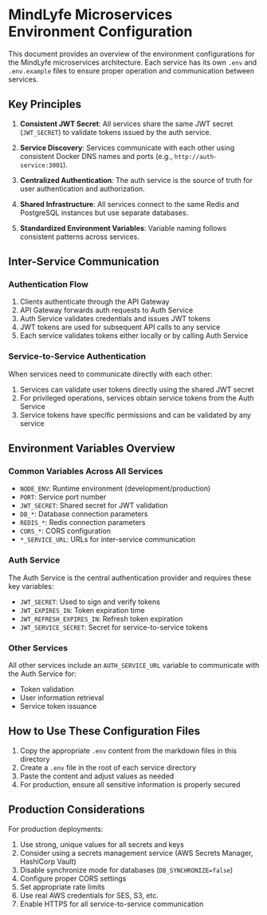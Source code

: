 # MindLyfe Microservices Environment Configuration

This document provides an overview of the environment configurations for the MindLyfe microservices architecture. Each service has its own `.env` and `.env.example` files to ensure proper operation and communication between services.

## Key Principles

1. **Consistent JWT Secret**: All services share the same JWT secret (`JWT_SECRET`) to validate tokens issued by the auth service.

2. **Service Discovery**: Services communicate with each other using consistent Docker DNS names and ports (e.g., `http://auth-service:3001`).

3. **Centralized Authentication**: The auth service is the source of truth for user authentication and authorization.

4. **Shared Infrastructure**: All services connect to the same Redis and PostgreSQL instances but use separate databases.

5. **Standardized Environment Variables**: Variable naming follows consistent patterns across services.

## Inter-Service Communication

### Authentication Flow

1. Clients authenticate through the API Gateway
2. API Gateway forwards auth requests to Auth Service
3. Auth Service validates credentials and issues JWT tokens
4. JWT tokens are used for subsequent API calls to any service
5. Each service validates tokens either locally or by calling Auth Service

### Service-to-Service Authentication

When services need to communicate directly with each other:

1. Services can validate user tokens directly using the shared JWT secret
2. For privileged operations, services obtain service tokens from the Auth Service
3. Service tokens have specific permissions and can be validated by any service

## Environment Variables Overview

### Common Variables Across All Services

- `NODE_ENV`: Runtime environment (development/production)
- `PORT`: Service port number
- `JWT_SECRET`: Shared secret for JWT validation
- `DB_*`: Database connection parameters
- `REDIS_*`: Redis connection parameters
- `CORS_*`: CORS configuration
- `*_SERVICE_URL`: URLs for inter-service communication

### Auth Service

The Auth Service is the central authentication provider and requires these key variables:

- `JWT_SECRET`: Used to sign and verify tokens
- `JWT_EXPIRES_IN`: Token expiration time
- `JWT_REFRESH_EXPIRES_IN`: Refresh token expiration
- `JWT_SERVICE_SECRET`: Secret for service-to-service tokens

### Other Services

All other services include an `AUTH_SERVICE_URL` variable to communicate with the Auth Service for:

- Token validation
- User information retrieval
- Service token issuance

## How to Use These Configuration Files

1. Copy the appropriate `.env` content from the markdown files in this directory
2. Create a `.env` file in the root of each service directory
3. Paste the content and adjust values as needed
4. For production, ensure all sensitive information is properly secured

## Production Considerations

For production deployments:

1. Use strong, unique values for all secrets and keys
2. Consider using a secrets management service (AWS Secrets Manager, HashiCorp Vault)
3. Disable synchronize mode for databases (`DB_SYNCHRONIZE=false`)
4. Configure proper CORS settings
5. Set appropriate rate limits
6. Use real AWS credentials for SES, S3, etc.
7. Enable HTTPS for all service-to-service communication